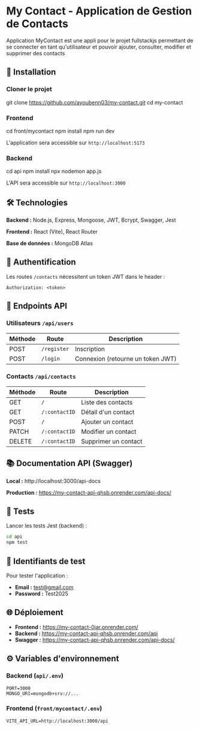 # My Contact - Application de Gestion de Contacts

Application MyContact est une appli pour le projet fullstackjs permettant de se connecter en tant qu'utilisateur et pouvoir ajouter, consulter, modifier et supprimer des contacts

## 🚀 Installation

### Cloner le projet

git clone https://github.com/ayoubenn03/my-contact.git
cd my-contact

### Frontend

cd front/mycontact
npm install
npm run dev

L'application sera accessible sur `http://localhost:5173`

### Backend

cd api
npm install
npx nodemon app.js

L'API sera accessible sur `http://localhost:3000`

## 🛠️ Technologies

**Backend :** Node.js, Express, Mongoose, JWT, Bcrypt, Swagger, Jest

**Frontend :** React (Vite), React Router

**Base de données :** MongoDB Atlas

## 🔐 Authentification

Les routes `/contacts` nécessitent un token JWT dans le header :

```
Authorization: <token>
```

## 📡 Endpoints API

### Utilisateurs `/api/users`

| Méthode | Route       | Description                       |
| ------- | ----------- | --------------------------------- |
| POST    | `/register` | Inscription                       |
| POST    | `/login`    | Connexion (retourne un token JWT) |

### Contacts `/api/contacts`

| Méthode | Route         | Description          |
| ------- | ------------- | -------------------- |
| GET     | `/`           | Liste des contacts   |
| GET     | `/:contactID` | Détail d'un contact  |
| POST    | `/`           | Ajouter un contact   |
| PATCH   | `/:contactID` | Modifier un contact  |
| DELETE  | `/:contactID` | Supprimer un contact |

## 📚 Documentation API (Swagger)

**Local :** http://localhost:3000/api-docs

**Production :** https://my-contact-api-qhsb.onrender.com/api-docs/

## 🧪 Tests

Lancer les tests Jest (backend) :

```bash
cd api
npm test
```

## 👤 Identifiants de test

Pour tester l'application :

- **Email :** test@gmail.com
- **Password :** Test2025

## 🌐 Déploiement

- **Frontend :** https://my-contact-0jar.onrender.com/
- **Backend :** https://my-contact-api-qhsb.onrender.com/api
- **Swagger :** https://my-contact-api-qhsb.onrender.com/api-docs/

## ⚙️ Variables d'environnement

### Backend (`api/.env`)

```env
PORT=3000
MONGO_URI=mongodb+srv://...
```

### Frontend (`front/mycontact/.env`)

```env
VITE_API_URL=http://localhost:3000/api
```

```

```
